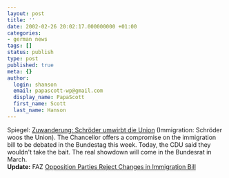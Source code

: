 ```yaml
---
layout: post
title: ''
date: 2002-02-26 20:02:17.000000000 +01:00
categories:
- german news
tags: []
status: publish
type: post
published: true
meta: {}
author:
  login: shanson
  email: papascott-wp@gmail.com
  display_name: PapaScott
  first_name: Scott
  last_name: Hanson
---
```

<p>Spiegel: <a href="http://www.spiegel.de/politik/deutschland/0,1518,184259,00.html">Zuwanderung: Schröder umwirbt die Union</a> (Immigration: Schröder woos the Union). The Chancellor offers a compromise on the immigration bill to be debated in the Bundestag this week. Today, the CDU said they wouldn't take the bait. The real showdown will come in the Bundesrat in March.<br />
<b>Update:</b> FAZ <a href="http://www.faz.com/IN/INtemplates/eFAZ/docmain.asp?rub={B1311FCC-FBFB-11D2-B228-00105A9CAF88}&doc={FD5CED49-DECA-48F5-A9F8-99530B98AF4A}">Opposition Parties Reject Changes in Immigration Bill</a></p>
